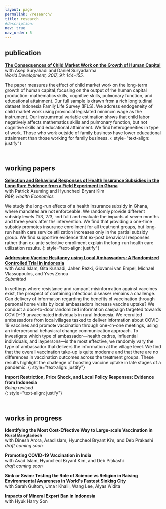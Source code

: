 ```yaml
---
layout: page
permalink: /research/
title: research
#description: 
nav: true
nav_order: 5
---
```


## publication

**[The Consequences of Child Market Work on the Growth of Human Capital](https://www.sciencedirect.com/science/article/pii/S0305750X15308731?via%3Dihub)** <br> 
with Asep Suryahadi and Daniel Suryadarma <br>
*World Development, 2017, 91: 144–155.* <br>

 The paper measures the effect of child market work on the long-term growth of human capital, focusing on the output of the human capital production: mathematics skills, cognitive skills, pulmonary function, and educational attainment. Our full sample is drawn from a rich longitudinal dataset Indonesia Family Life Survey (IFLS). We address endogeneity of child market work using provincial legislated minimum wage as the instrument. Our instrumental variable estimation shows that child labor negatively affects mathematics skills and pulmonary function, but not cognitive skills and educational attainment. We find heterogeneities in type of work. Those who work outside of family business have lower educational attainment than those working for family business.
 {: style="text-align: justify"}

<br>

## working papers 

**[Selection and Behavioral Responses of Health Insurance Subsidies in the Long Run: Evidence from a Field Experiment in Ghana](https://www.dropbox.com/s/y5az95rwldhxxhg/AKS_Ghana_2023_Jan.pdf?raw=1)** <br>
with Patrick Asuming and Hyuncheol Bryant Kim <br>
*R&R, Health Economics* <br>

 We study the long-run effects of a health insurance subsidy in Ghana, where mandates are not enforceable. We randomly provide different subsidy levels (1/3, 2/3, and full) and evaluate the impacts at seven months and three years after the intervention. We find that providing a one-time subsidy promotes insurance enrollment for all treatment groups, but long-run health care service utilization increases only in the partial subsidy group. We find supportive evidence that ex-post behavioral responses rather than ex-ante selective enrollment explain the long-run health care utilization results. 
 {: style="text-align: justify"}

**[Addressing Vaccine Hesitancy using Local Ambassadors: A Randomized Controlled Trial in Indonesia](https://docs.iza.org/dp15899.pdf)** <br>
with Asad Islam, Gita Kusnadi, Jahen Rezki, Giovanni van Empel, Michael Vlassopoulos, and Yves Zenou <br>
*Submitted* <br>

In settings where resistance and rampant misinformation against vaccines exist, the prospect of containing infectious diseases remains a challenge. Can delivery of information regarding the benefits of vaccination through personal home visits by local ambassadors increase vaccine uptake? We conduct a door-to-door randomized information campaign targeted towards COVID-19 unvaccinated individuals in rural Indonesia. We recruited ambassadors from local villages tasked to deliver information about COVID-19 vaccines and promote vaccination through one-on-one meetings, using an interpersonal behavioral change communication approach. To investigate which type of ambassador—health cadres, influential individuals, and laypersons—is the most effective, we randomly vary the type of ambassador that delivers the information at the village level. We find that the overall vaccination take-up is quite moderate and that there are no differences in vaccination outcomes across the treatment groups. These results highlight the challenge of boosting vaccine uptake in late stages of a pandemic.
 {: style="text-align: justify"}
 
**Import Restriction, Price Shock, and Local Policy Responses: Evidence from Indonesia** <br>
    *Being revised* <br>
 {: style="text-align: justify"}

<br>

## works in progress

**Identifying the Most Cost-Effective Way to Large-scale Vaccination in Rural Bangladesh** <br>
with Dinesh Arora, Asad Islam, Hyuncheol Bryant Kim, and Deb Prakashi <br>
*draft coming soon* <br>

**Promoting COVID-19 Vaccination in India** <br>
with Asad Islam, Hyuncheol Bryant Kim, and Deb Prakashi <br>
*draft coming soon* <br>

**Sink or Swim: Testing the Role of Science vs Religion in Raising Environmental Awareness in World's Fastest Sinking City** <br>
with Sarah Gultom, Umair Khalil, Wang Lee, Alyas Widita <br>

**Impacts of Mineral Export Ban in Indonesia** <br>
with Hyuk Harry Son <br>

